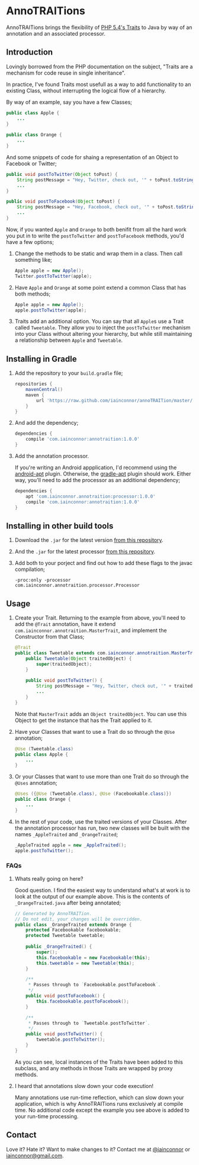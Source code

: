 # AnnoTRAITions

AnnoTRAITions brings the flexibility of [PHP 5.4's Traits](http://php.net/traits) to Java by way of an annotation and an associated processor.

## Introduction

Lovingly borrowed from the PHP documentation on the subject, "Traits are a mechanism for code reuse in single inheritance".

In practice, I've found Traits most usefull as a way to add functionality to an existing Class, without interrupting the logical flow of a hierarchy.

By way of an example, say you have a few Classes;

```Java
public class Apple {
	...
}
	
public class Orange {
	...
}
```

And some snippets of code for shaing a representation of an Object to Facebook or Twitter;

```Java
public void postToTwitter(Object toPost) {
	String postMessage = "Hey, Twitter, check out, '" + toPost.toString() + "'";
	...
}

public void postToFacebook(Object toPost) {
	String postMessage = "Hey, Facebook, check out, '" + toPost.toString() + "'";
	...
}
```
	
Now, if you wanted `Apple` and `Orange` to both benifit from all the hard work you put in to write the `postToTwitter` and `postToFacebook` methods, you'd have a few options;

1. Change the methods to be static and wrap them in a class. Then call something like;
	
	```Java
	Apple apple = new Apple();
	Twitter.postToTwitter(apple);
	```
2. Have `Apple` and `Orange` at some point extend a common Class that has both methods;
	
	```Java
	Apple apple = new Apple();
	apple.postToTwitter(apple);
	```
3. Traits add an additional option. You can say that all `Apple`s use a Trait called `Tweetable`. They allow you to inject the `postToTwitter` mechanism into your Class without altering your hierarchy, but while still maintaining a relationship between `Apple` and `Tweetable`.

## Installing in Gradle

1. Add the repository to your `build.gradle` file;

	```Groovy
	repositories {
		mavenCentral()
    	maven {
        	url 'https://raw.github.com/iainconnor/annoTRAITion/master/maven/'
    	}
	}
	```
2. And add the dependency;
	
	```Groovy
	dependencies {
		compile 'com.iainconnor:annotraition:1.0.0'
	}
	```
	
3. Add the annotation processor.

	If you're writing an Android appplication, I'd recommend using the [android-apt](https://bitbucket.org/hvisser/android-apt/overview) plugin. Otherwise, the [gradle-apt](https://github.com/Jimdo/gradle-apt-plugin) plugin should work. Either way, you'll need to add the processor as an additional dependency;
	
	```Groovy
	dependencies {
		apt 'com.iainconnor.annotraition:processor:1.0.0'
		compile 'com.iainconnor:annotraition:1.0.0'
	}
	```
	
## Installing in other build tools

1. Download the `.jar` for the latest version [from this repository](https://github.com/iainconnor/AnnoTRAITion/tree/master/maven/com/iainconnor/annotraition).
2. And the `.jar` for the latest processor [from this repository](https://github.com/iainconnor/AnnoTRAITion/tree/master/maven/com/iainconnor/annotraition/processor).
3. Add both to your porject and find out how to add these flags to the javac compilation;
		
	```
	-proc:only -processor com.iainconnor.annotraition.processor.Processor
	```

## Usage

1. Create your Trait. Returning to the example from above, you'll need to add the `@Trait` annotation, have it extend `com.iainconnor.annotraition.MasterTrait`, and implement the Constructor from that Class;

	```Java
	@Trait
	public class Tweetable extends com.iainconnor.annotraition.MasterTrait {
		public Tweetable(Object traitedObject) {
			super(traitedObject);
		}
		
		public void postToTwitter() {
			String postMessage = "Hey, Twitter, check out, '" + traitedObject.toString() + "'";
			...
		}
	}
	```
	
	Note that `MasterTrait` adds an `Object traitedObject`. You can use this Object to get the instance that has the Trait applied to it.
	
2. Have your Classes that want to use a Trait do so through the `@Use` annotation;

	```Java
	@Use (Tweetable.class)
	public class Apple {
		...
	}
	```

3. Or your Classes that want to use more than one Trait do so through the `@Uses` annotation;

	```Java
	@Uses ({@Use (Tweetable.class), @Use (Facebookable.class)})
	public class Orange {
		...
	}
	```

4. In the rest of your code, use the traited versions of your Classes. After the annotation processor has run, two new classes will be built with the names `_AppleTraited` and `_OrangeTraited`;

	```Java
	_AppleTraited apple = new _AppleTraited();
	apple.postToTwitter();
	```

### FAQs

1. Whats really going on here?

	Good question. I find the easiest way to understand what's at work is to look at the output of our example above. This is the contents of `_OrangeTraited.java` after being annotated;
	
	```Java
	// Generated by AnnoTRAITion.
	// Do not edit, your changes will be overridden.
	public class _OrangeTraited extends Orange {
		protected Facebookable facebookable;
		protected Tweetable tweetable;
		
		public _OrangeTraited() {
			super();
			this.facebookable = new Facebookable(this);
			this.tweetable = new Tweetable(this);
		}

		/**
		 * Passes through to `Facebookable.postToFacebook`.
		 */
		public void postToFacebook() {
			this.facebookable.postToFacebook();
		}

		/**
		 * Passes through to `Tweetable.postToTwitter`.
		 */
		public void postToTwitter() {
			tweetable.postToTwitter();
		}
	}
	```
  	  	
	As you can see, local instances of the Traits have been added to this subclass, and any methods in those Traits are wrapped by proxy methods.

2. I heard that annotations slow down your code execution!

	Many annotations use run-time reflection, which can slow down your application, which is why AnnoTRAITions runs exclusively at compile time. No additional code except the example you see above is added to your run-time processing.

## Contact

Love it? Hate it? Want to make changes to it? Contact me at [@iainconnor](http://www.twitter.com/iainconnor) or [iainconnor@gmail.com](mailto:iainconnor@gmail.com).